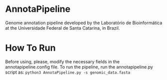# AnnotaPipeline
Genome annotation pipeline developed by the Laboratório de Bioinformática at the Universidade Federal de Santa Catarina, in Brazil.

# How To Run
Before using, please, modify the necessary fields in the annotapipeline.config file.
To run the pipeline, run the annotapipeline.py script as:
```python3 AnnotaPipeline.py -s genomic_data.fasta```

